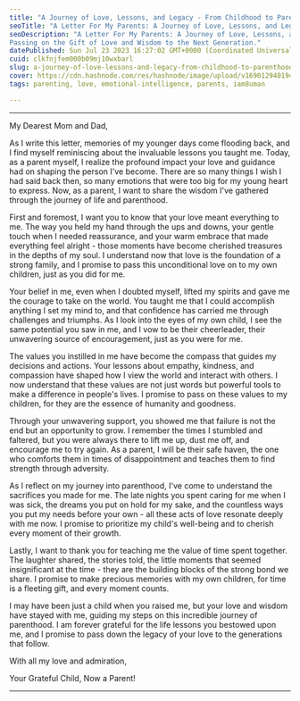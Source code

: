 ```yaml
---
title: "A Journey of Love, Lessons, and Legacy - From Childhood to Parenthood!"
seoTitle: "A Letter For My Parents: A Journey of Love, Lessons, and Legacy - From"
seoDescription: "A Letter For My Parents: A Journey of Love, Lessons, and Legacy-From Childhood to Parenthood!
Passing on the Gift of Love and Wisdom to the Next Generation."
datePublished: Sun Jul 23 2023 16:27:02 GMT+0000 (Coordinated Universal Time)
cuid: clkfnjfem000b09mj10wxbarl
slug: a-journey-of-love-lessons-and-legacy-from-childhood-to-parenthood
cover: https://cdn.hashnode.com/res/hashnode/image/upload/v1690129401941/d15df70d-0ebc-4b53-9404-5e5e09ae5a8a.png
tags: parenting, love, emotional-intelligence, parents, iam8uman

---
```


---

My Dearest Mom and Dad,

As I write this letter, memories of my younger days come flooding back, and I find myself reminiscing about the invaluable lessons you taught me. Today, as a parent myself, I realize the profound impact your love and guidance had on shaping the person I've become. There are so many things I wish I had said back then, so many emotions that were too big for my young heart to express. Now, as a parent, I want to share the wisdom I've gathered through the journey of life and parenthood.

First and foremost, I want you to know that your love meant everything to me. The way you held my hand through the ups and downs, your gentle touch when I needed reassurance, and your warm embrace that made everything feel alright - those moments have become cherished treasures in the depths of my soul. I understand now that love is the foundation of a strong family, and I promise to pass this unconditional love on to my own children, just as you did for me.

Your belief in me, even when I doubted myself, lifted my spirits and gave me the courage to take on the world. You taught me that I could accomplish anything I set my mind to, and that confidence has carried me through challenges and triumphs. As I look into the eyes of my own child, I see the same potential you saw in me, and I vow to be their cheerleader, their unwavering source of encouragement, just as you were for me.

The values you instilled in me have become the compass that guides my decisions and actions. Your lessons about empathy, kindness, and compassion have shaped how I view the world and interact with others. I now understand that these values are not just words but powerful tools to make a difference in people's lives. I promise to pass on these values to my children, for they are the essence of humanity and goodness.

Through your unwavering support, you showed me that failure is not the end but an opportunity to grow. I remember the times I stumbled and faltered, but you were always there to lift me up, dust me off, and encourage me to try again. As a parent, I will be their safe haven, the one who comforts them in times of disappointment and teaches them to find strength through adversity.

As I reflect on my journey into parenthood, I've come to understand the sacrifices you made for me. The late nights you spent caring for me when I was sick, the dreams you put on hold for my sake, and the countless ways you put my needs before your own - all these acts of love resonate deeply with me now. I promise to prioritize my child's well-being and to cherish every moment of their growth.

Lastly, I want to thank you for teaching me the value of time spent together. The laughter shared, the stories told, the little moments that seemed insignificant at the time - they are the building blocks of the strong bond we share. I promise to make precious memories with my own children, for time is a fleeting gift, and every moment counts.

I may have been just a child when you raised me, but your love and wisdom have stayed with me, guiding my steps on this incredible journey of parenthood. I am forever grateful for the life lessons you bestowed upon me, and I promise to pass down the legacy of your love to the generations that follow.

With all my love and admiration,

Your Grateful Child, Now a Parent!

---